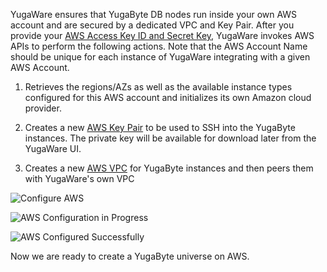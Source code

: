 YugaWare ensures that YugaByte DB nodes run inside your own AWS account and are secured by a dedicated VPC and Key Pair. After you provide your [AWS Access Key ID and Secret Key](http://docs.aws.amazon.com/general/latest/gr/managing-aws-access-keys.html), YugaWare invokes AWS APIs to perform the following actions. Note that the AWS Account Name should be unique for each instance of YugaWare integrating with a given AWS Account.

1. Retrieves the regions/AZs as well as the available instance types configured for this AWS account and initializes its own Amazon cloud provider.

2. Creates a new [AWS Key Pair](https://docs.aws.amazon.com/AWSEC2/latest/UserGuide/ec2-key-pairs.html) to be used to SSH into the YugaByte instances. The private key will be available for download later from the YugaWare UI.

3. Creates a new [AWS VPC](https://docs.aws.amazon.com/AWSEC2/latest/UserGuide/using-vpc.html) for YugaByte instances and then peers them with YugaWare's own VPC

![Configure AWS](/images/ee/configure-aws-1.png)

![AWS Configuration in Progress](/images/ee/configure-aws-2.png)

![AWS Configured Successfully](/images/ee/configure-aws-3.png)

Now we are ready to create a YugaByte universe on AWS.
